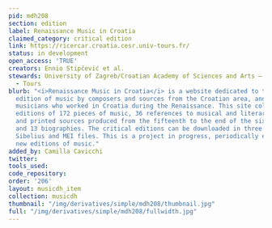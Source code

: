 ```yaml
---
pid: mdh208
section: edition
label: Renaissance Music in Croatia
claimed_category: critical edition
link: https://ricercar.croatia.cesr.univ-tours.fr/
status: in development
open_access: 'TRUE'
creators: Ennio Stipčević et al.
stewards: University of Zagreb/Croatian Academy of Sciences and Arts – Zagreb, CESR
  - Tours
blurb: "<i>Renaissance Music in Croatia</i> is a website dedicated to the critical
  edition of music by composers and sources from the Croatian area, and also by Italian
  musicians who worked in Croatia during the Renaissance. This site collects the critical
  editions of 172 pieces of music, 36 references to musical and literary manuscripts
  and printed sources produced from the fifteenth to the end of the sixteenth century,
  and 13 biographies. The critical editions can be downloaded in three formats: pdf,
  Sibelius and MEI files. This is a project in progress, periodically enriched with
  new editions of music."
added_by: Camilla Cavicchi
twitter:
tools_used:
code_repository:
order: '206'
layout: musicdh_item
collection: musicdh
thumbnail: "/img/derivatives/simple/mdh208/thumbnail.jpg"
full: "/img/derivatives/simple/mdh208/fullwidth.jpg"
---
```


